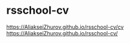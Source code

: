# rsschool-cv
https://AliakseiZhurov.github.io/rsschool-cv/cv
https://AliakseiZhurov.github.io/rsschool-cv/
